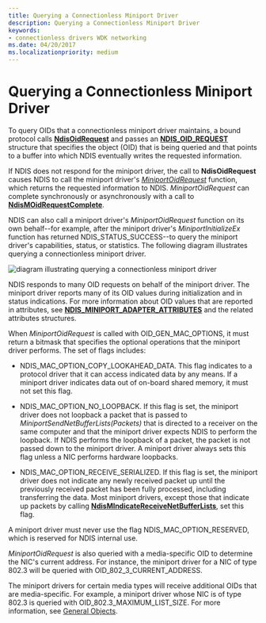 ```yaml
---
title: Querying a Connectionless Miniport Driver
description: Querying a Connectionless Miniport Driver
keywords:
- connectionless drivers WDK networking
ms.date: 04/20/2017
ms.localizationpriority: medium
---
```


# Querying a Connectionless Miniport Driver





To query OIDs that a connectionless miniport driver maintains, a bound protocol calls [**NdisOidRequest**](/windows-hardware/drivers/ddi/ndis/nf-ndis-ndisoidrequest) and passes an [**NDIS\_OID\_REQUEST**](/windows-hardware/drivers/ddi/oidrequest/ns-oidrequest-ndis_oid_request) structure that specifies the object (OID) that is being queried and that points to a buffer into which NDIS eventually writes the requested information.

If NDIS does not respond for the miniport driver, the call to **NdisOidRequest** causes NDIS to call the miniport driver's [*MiniportOidRequest*](/windows-hardware/drivers/ddi/ndis/nc-ndis-miniport_oid_request) function, which returns the requested information to NDIS. *MiniportOidRequest* can complete synchronously or asynchronously with a call to [**NdisMOidRequestComplete**](/windows-hardware/drivers/ddi/ndis/nf-ndis-ndismoidrequestcomplete).

NDIS can also call a miniport driver's *MiniportOidRequest* function on its own behalf--for example, after the miniport driver's *MiniportInitializeEx* function has returned NDIS\_STATUS\_SUCCESS--to query the miniport driver's capabilities, status, or statistics. The following diagram illustrates querying a connectionless miniport driver.

![diagram illustrating querying a connectionless miniport driver](images/fig5-2.png)

NDIS responds to many OID requests on behalf of the miniport driver. The miniport driver reports many of its OID values during initialization and in status indications. For more information about OID values that are reported in attributes, see [**NDIS\_MINIPORT\_ADAPTER\_ATTRIBUTES**](/windows-hardware/drivers/ddi/ndis/ns-ndis-_ndis_miniport_adapter_attributes) and the related attributes structures.

When *MiniportOidRequest* is called with OID\_GEN\_MAC\_OPTIONS, it must return a bitmask that specifies the optional operations that the miniport driver performs. The set of flags includes:

-   NDIS\_MAC\_OPTION\_COPY\_LOOKAHEAD\_DATA. This flag indicates to a protocol driver that it can access indicated data by any means. If a miniport driver indicates data out of on-board shared memory, it must not set this flag.

-   NDIS\_MAC\_OPTION\_NO\_LOOPBACK. If this flag is set, the miniport driver does not loopback a packet that is passed to *MiniportSendNetBufferLists(Packets)* that is directed to a receiver on the same computer and that the miniport driver expects NDIS to perform the loopback. If NDIS performs the loopback of a packet, the packet is not passed down to the miniport driver. A miniport driver always sets this flag unless a NIC performs hardware loopbacks.

-   NDIS\_MAC\_OPTION\_RECEIVE\_SERIALIZED. If this flag is set, the miniport driver does not indicate any newly received packet up until the previously received packet has been fully processed, including transferring the data. Most miniport drivers, except those that indicate up packets by calling [**NdisMIndicateReceiveNetBufferLists**](/windows-hardware/drivers/ddi/ndis/nf-ndis-ndismindicatereceivenetbufferlists), set this flag.

A miniport driver must never use the flag NDIS\_MAC\_OPTION\_RESERVED, which is reserved for NDIS internal use.

*MiniportOidRequest* is also queried with a media-specific OID to determine the NIC's current address. For instance, the miniport driver for a NIC of type 802.3 will be queried with OID\_802\_3\_CURRENT\_ADDRESS.

The miniport drivers for certain media types will receive additional OIDs that are media-specific. For example, a miniport driver whose NIC is of type 802.3 is queried with OID\_802.3\_MAXIMUM\_LIST\_SIZE. For more information, see [General Objects](/previous-versions/windows/hardware/network/ff546510(v=vs.85)).

 

